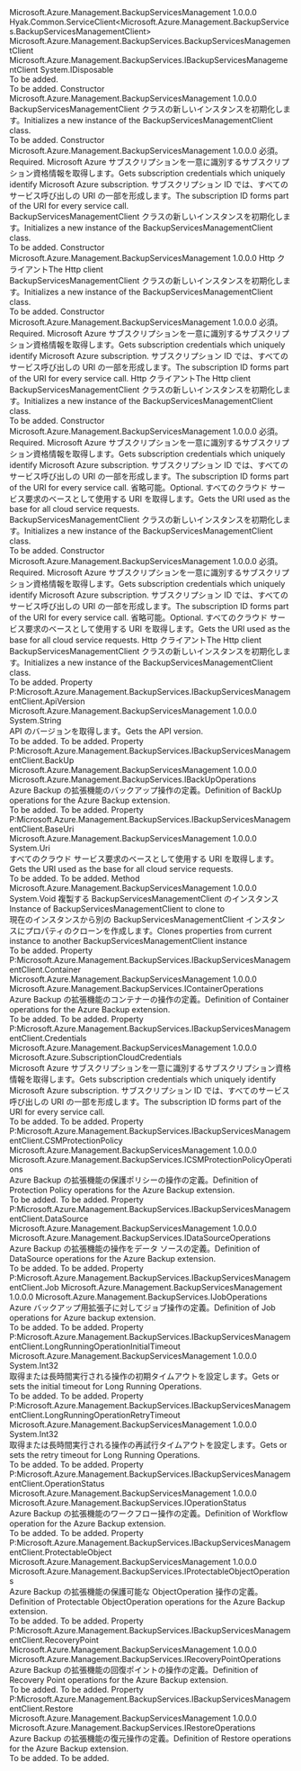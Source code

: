 <Type Name="BackupServicesManagementClient" FullName="Microsoft.Azure.Management.BackupServices.BackupServicesManagementClient">
  <TypeSignature Language="C#" Value="public class BackupServicesManagementClient : Hyak.Common.ServiceClient&lt;Microsoft.Azure.Management.BackupServices.BackupServicesManagementClient&gt;, IDisposable, Microsoft.Azure.Management.BackupServices.IBackupServicesManagementClient" />
  <TypeSignature Language="ILAsm" Value=".class public auto ansi beforefieldinit BackupServicesManagementClient extends Hyak.Common.ServiceClient`1&lt;class Microsoft.Azure.Management.BackupServices.BackupServicesManagementClient&gt; implements class Microsoft.Azure.Management.BackupServices.IBackupServicesManagementClient, class System.IDisposable" />
  <TypeSignature Language="DocId" Value="T:Microsoft.Azure.Management.BackupServices.BackupServicesManagementClient" />
  <TypeSignature Language="VB.NET" Value="Public Class BackupServicesManagementClient&#xA;Inherits ServiceClient(Of BackupServicesManagementClient)&#xA;Implements IBackupServicesManagementClient, IDisposable" />
  <TypeSignature Language="F#" Value="type BackupServicesManagementClient = class&#xA;    inherit ServiceClient&lt;BackupServicesManagementClient&gt;&#xA;    interface IBackupServicesManagementClient&#xA;    interface IDisposable" />
  <AssemblyInfo>
    <AssemblyName>Microsoft.Azure.Management.BackupServicesManagement</AssemblyName>
    <AssemblyVersion>1.0.0.0</AssemblyVersion>
  </AssemblyInfo>
  <Base>
    <BaseTypeName>Hyak.Common.ServiceClient&lt;Microsoft.Azure.Management.BackupServices.BackupServicesManagementClient&gt;</BaseTypeName>
    <BaseTypeArguments>
      <BaseTypeArgument TypeParamName="!0">Microsoft.Azure.Management.BackupServices.BackupServicesManagementClient</BaseTypeArgument>
    </BaseTypeArguments>
  </Base>
  <Interfaces>
    <Interface>
      <InterfaceName>Microsoft.Azure.Management.BackupServices.IBackupServicesManagementClient</InterfaceName>
    </Interface>
    <Interface>
      <InterfaceName>System.IDisposable</InterfaceName>
    </Interface>
  </Interfaces>
  <Docs>
    <summary>To be added.</summary>
    <remarks>To be added.</remarks>
  </Docs>
  <Members>
    <Member MemberName=".ctor">
      <MemberSignature Language="C#" Value="public BackupServicesManagementClient ();" />
      <MemberSignature Language="ILAsm" Value=".method public hidebysig specialname rtspecialname instance void .ctor() cil managed" />
      <MemberSignature Language="DocId" Value="M:Microsoft.Azure.Management.BackupServices.BackupServicesManagementClient.#ctor" />
      <MemberSignature Language="VB.NET" Value="Public Sub New ()" />
      <MemberType>Constructor</MemberType>
      <AssemblyInfo>
        <AssemblyName>Microsoft.Azure.Management.BackupServicesManagement</AssemblyName>
        <AssemblyVersion>1.0.0.0</AssemblyVersion>
      </AssemblyInfo>
      <Parameters />
      <Docs>
        <summary>
            <span data-ttu-id="31be3-101">BackupServicesManagementClient クラスの新しいインスタンスを初期化します。</span><span class="sxs-lookup"><span data-stu-id="31be3-101">Initializes a new instance of the BackupServicesManagementClient class.</span></span>
            </summary>
        <remarks>To be added.</remarks>
      </Docs>
    </Member>
    <Member MemberName=".ctor">
      <MemberSignature Language="C#" Value="public BackupServicesManagementClient (Microsoft.Azure.SubscriptionCloudCredentials credentials);" />
      <MemberSignature Language="ILAsm" Value=".method public hidebysig specialname rtspecialname instance void .ctor(class Microsoft.Azure.SubscriptionCloudCredentials credentials) cil managed" />
      <MemberSignature Language="DocId" Value="M:Microsoft.Azure.Management.BackupServices.BackupServicesManagementClient.#ctor(Microsoft.Azure.SubscriptionCloudCredentials)" />
      <MemberSignature Language="VB.NET" Value="Public Sub New (credentials As SubscriptionCloudCredentials)" />
      <MemberSignature Language="F#" Value="new Microsoft.Azure.Management.BackupServices.BackupServicesManagementClient : Microsoft.Azure.SubscriptionCloudCredentials -&gt; Microsoft.Azure.Management.BackupServices.BackupServicesManagementClient" Usage="new Microsoft.Azure.Management.BackupServices.BackupServicesManagementClient credentials" />
      <MemberType>Constructor</MemberType>
      <AssemblyInfo>
        <AssemblyName>Microsoft.Azure.Management.BackupServicesManagement</AssemblyName>
        <AssemblyVersion>1.0.0.0</AssemblyVersion>
      </AssemblyInfo>
      <Parameters>
        <Parameter Name="credentials" Type="Microsoft.Azure.SubscriptionCloudCredentials" />
      </Parameters>
      <Docs>
        <param name="credentials">
            <span data-ttu-id="31be3-102">必須。</span><span class="sxs-lookup"><span data-stu-id="31be3-102">Required.</span></span> <span data-ttu-id="31be3-103">Microsoft Azure サブスクリプションを一意に識別するサブスクリプション資格情報を取得します。</span><span class="sxs-lookup"><span data-stu-id="31be3-103">Gets subscription credentials which uniquely identify Microsoft Azure subscription.</span></span> <span data-ttu-id="31be3-104">サブスクリプション ID では、すべてのサービス呼び出しの URI の一部を形成します。</span><span class="sxs-lookup"><span data-stu-id="31be3-104">The subscription ID forms part of the URI for every service call.</span></span>
            </param>
        <summary>
            <span data-ttu-id="31be3-105">BackupServicesManagementClient クラスの新しいインスタンスを初期化します。</span><span class="sxs-lookup"><span data-stu-id="31be3-105">Initializes a new instance of the BackupServicesManagementClient class.</span></span>
            </summary>
        <remarks>To be added.</remarks>
      </Docs>
    </Member>
    <Member MemberName=".ctor">
      <MemberSignature Language="C#" Value="public BackupServicesManagementClient (System.Net.Http.HttpClient httpClient);" />
      <MemberSignature Language="ILAsm" Value=".method public hidebysig specialname rtspecialname instance void .ctor(class System.Net.Http.HttpClient httpClient) cil managed" />
      <MemberSignature Language="DocId" Value="M:Microsoft.Azure.Management.BackupServices.BackupServicesManagementClient.#ctor(System.Net.Http.HttpClient)" />
      <MemberSignature Language="F#" Value="new Microsoft.Azure.Management.BackupServices.BackupServicesManagementClient : System.Net.Http.HttpClient -&gt; Microsoft.Azure.Management.BackupServices.BackupServicesManagementClient" Usage="new Microsoft.Azure.Management.BackupServices.BackupServicesManagementClient httpClient" />
      <MemberType>Constructor</MemberType>
      <AssemblyInfo>
        <AssemblyName>Microsoft.Azure.Management.BackupServicesManagement</AssemblyName>
        <AssemblyVersion>1.0.0.0</AssemblyVersion>
      </AssemblyInfo>
      <Parameters>
        <Parameter Name="httpClient" Type="System.Net.Http.HttpClient" />
      </Parameters>
      <Docs>
        <param name="httpClient">
            <span data-ttu-id="31be3-106">Http クライアント</span><span class="sxs-lookup"><span data-stu-id="31be3-106">The Http client</span></span>
            </param>
        <summary>
            <span data-ttu-id="31be3-107">BackupServicesManagementClient クラスの新しいインスタンスを初期化します。</span><span class="sxs-lookup"><span data-stu-id="31be3-107">Initializes a new instance of the BackupServicesManagementClient class.</span></span>
            </summary>
        <remarks>To be added.</remarks>
      </Docs>
    </Member>
    <Member MemberName=".ctor">
      <MemberSignature Language="C#" Value="public BackupServicesManagementClient (Microsoft.Azure.SubscriptionCloudCredentials credentials, System.Net.Http.HttpClient httpClient);" />
      <MemberSignature Language="ILAsm" Value=".method public hidebysig specialname rtspecialname instance void .ctor(class Microsoft.Azure.SubscriptionCloudCredentials credentials, class System.Net.Http.HttpClient httpClient) cil managed" />
      <MemberSignature Language="DocId" Value="M:Microsoft.Azure.Management.BackupServices.BackupServicesManagementClient.#ctor(Microsoft.Azure.SubscriptionCloudCredentials,System.Net.Http.HttpClient)" />
      <MemberSignature Language="F#" Value="new Microsoft.Azure.Management.BackupServices.BackupServicesManagementClient : Microsoft.Azure.SubscriptionCloudCredentials * System.Net.Http.HttpClient -&gt; Microsoft.Azure.Management.BackupServices.BackupServicesManagementClient" Usage="new Microsoft.Azure.Management.BackupServices.BackupServicesManagementClient (credentials, httpClient)" />
      <MemberType>Constructor</MemberType>
      <AssemblyInfo>
        <AssemblyName>Microsoft.Azure.Management.BackupServicesManagement</AssemblyName>
        <AssemblyVersion>1.0.0.0</AssemblyVersion>
      </AssemblyInfo>
      <Parameters>
        <Parameter Name="credentials" Type="Microsoft.Azure.SubscriptionCloudCredentials" />
        <Parameter Name="httpClient" Type="System.Net.Http.HttpClient" />
      </Parameters>
      <Docs>
        <param name="credentials">
            <span data-ttu-id="31be3-108">必須。</span><span class="sxs-lookup"><span data-stu-id="31be3-108">Required.</span></span> <span data-ttu-id="31be3-109">Microsoft Azure サブスクリプションを一意に識別するサブスクリプション資格情報を取得します。</span><span class="sxs-lookup"><span data-stu-id="31be3-109">Gets subscription credentials which uniquely identify Microsoft Azure subscription.</span></span> <span data-ttu-id="31be3-110">サブスクリプション ID では、すべてのサービス呼び出しの URI の一部を形成します。</span><span class="sxs-lookup"><span data-stu-id="31be3-110">The subscription ID forms part of the URI for every service call.</span></span>
            </param>
        <param name="httpClient">
            <span data-ttu-id="31be3-111">Http クライアント</span><span class="sxs-lookup"><span data-stu-id="31be3-111">The Http client</span></span>
            </param>
        <summary>
            <span data-ttu-id="31be3-112">BackupServicesManagementClient クラスの新しいインスタンスを初期化します。</span><span class="sxs-lookup"><span data-stu-id="31be3-112">Initializes a new instance of the BackupServicesManagementClient class.</span></span>
            </summary>
        <remarks>To be added.</remarks>
      </Docs>
    </Member>
    <Member MemberName=".ctor">
      <MemberSignature Language="C#" Value="public BackupServicesManagementClient (Microsoft.Azure.SubscriptionCloudCredentials credentials, Uri baseUri);" />
      <MemberSignature Language="ILAsm" Value=".method public hidebysig specialname rtspecialname instance void .ctor(class Microsoft.Azure.SubscriptionCloudCredentials credentials, class System.Uri baseUri) cil managed" />
      <MemberSignature Language="DocId" Value="M:Microsoft.Azure.Management.BackupServices.BackupServicesManagementClient.#ctor(Microsoft.Azure.SubscriptionCloudCredentials,System.Uri)" />
      <MemberSignature Language="VB.NET" Value="Public Sub New (credentials As SubscriptionCloudCredentials, baseUri As Uri)" />
      <MemberSignature Language="F#" Value="new Microsoft.Azure.Management.BackupServices.BackupServicesManagementClient : Microsoft.Azure.SubscriptionCloudCredentials * Uri -&gt; Microsoft.Azure.Management.BackupServices.BackupServicesManagementClient" Usage="new Microsoft.Azure.Management.BackupServices.BackupServicesManagementClient (credentials, baseUri)" />
      <MemberType>Constructor</MemberType>
      <AssemblyInfo>
        <AssemblyName>Microsoft.Azure.Management.BackupServicesManagement</AssemblyName>
        <AssemblyVersion>1.0.0.0</AssemblyVersion>
      </AssemblyInfo>
      <Parameters>
        <Parameter Name="credentials" Type="Microsoft.Azure.SubscriptionCloudCredentials" />
        <Parameter Name="baseUri" Type="System.Uri" />
      </Parameters>
      <Docs>
        <param name="credentials">
            <span data-ttu-id="31be3-113">必須。</span><span class="sxs-lookup"><span data-stu-id="31be3-113">Required.</span></span> <span data-ttu-id="31be3-114">Microsoft Azure サブスクリプションを一意に識別するサブスクリプション資格情報を取得します。</span><span class="sxs-lookup"><span data-stu-id="31be3-114">Gets subscription credentials which uniquely identify Microsoft Azure subscription.</span></span> <span data-ttu-id="31be3-115">サブスクリプション ID では、すべてのサービス呼び出しの URI の一部を形成します。</span><span class="sxs-lookup"><span data-stu-id="31be3-115">The subscription ID forms part of the URI for every service call.</span></span>
            </param>
        <param name="baseUri">
            <span data-ttu-id="31be3-116">省略可能。</span><span class="sxs-lookup"><span data-stu-id="31be3-116">Optional.</span></span> <span data-ttu-id="31be3-117">すべてのクラウド サービス要求のベースとして使用する URI を取得します。</span><span class="sxs-lookup"><span data-stu-id="31be3-117">Gets the URI used as the base for all cloud service requests.</span></span>
            </param>
        <summary>
            <span data-ttu-id="31be3-118">BackupServicesManagementClient クラスの新しいインスタンスを初期化します。</span><span class="sxs-lookup"><span data-stu-id="31be3-118">Initializes a new instance of the BackupServicesManagementClient class.</span></span>
            </summary>
        <remarks>To be added.</remarks>
      </Docs>
    </Member>
    <Member MemberName=".ctor">
      <MemberSignature Language="C#" Value="public BackupServicesManagementClient (Microsoft.Azure.SubscriptionCloudCredentials credentials, Uri baseUri, System.Net.Http.HttpClient httpClient);" />
      <MemberSignature Language="ILAsm" Value=".method public hidebysig specialname rtspecialname instance void .ctor(class Microsoft.Azure.SubscriptionCloudCredentials credentials, class System.Uri baseUri, class System.Net.Http.HttpClient httpClient) cil managed" />
      <MemberSignature Language="DocId" Value="M:Microsoft.Azure.Management.BackupServices.BackupServicesManagementClient.#ctor(Microsoft.Azure.SubscriptionCloudCredentials,System.Uri,System.Net.Http.HttpClient)" />
      <MemberSignature Language="F#" Value="new Microsoft.Azure.Management.BackupServices.BackupServicesManagementClient : Microsoft.Azure.SubscriptionCloudCredentials * Uri * System.Net.Http.HttpClient -&gt; Microsoft.Azure.Management.BackupServices.BackupServicesManagementClient" Usage="new Microsoft.Azure.Management.BackupServices.BackupServicesManagementClient (credentials, baseUri, httpClient)" />
      <MemberType>Constructor</MemberType>
      <AssemblyInfo>
        <AssemblyName>Microsoft.Azure.Management.BackupServicesManagement</AssemblyName>
        <AssemblyVersion>1.0.0.0</AssemblyVersion>
      </AssemblyInfo>
      <Parameters>
        <Parameter Name="credentials" Type="Microsoft.Azure.SubscriptionCloudCredentials" />
        <Parameter Name="baseUri" Type="System.Uri" />
        <Parameter Name="httpClient" Type="System.Net.Http.HttpClient" />
      </Parameters>
      <Docs>
        <param name="credentials">
            <span data-ttu-id="31be3-119">必須。</span><span class="sxs-lookup"><span data-stu-id="31be3-119">Required.</span></span> <span data-ttu-id="31be3-120">Microsoft Azure サブスクリプションを一意に識別するサブスクリプション資格情報を取得します。</span><span class="sxs-lookup"><span data-stu-id="31be3-120">Gets subscription credentials which uniquely identify Microsoft Azure subscription.</span></span> <span data-ttu-id="31be3-121">サブスクリプション ID では、すべてのサービス呼び出しの URI の一部を形成します。</span><span class="sxs-lookup"><span data-stu-id="31be3-121">The subscription ID forms part of the URI for every service call.</span></span>
            </param>
        <param name="baseUri">
            <span data-ttu-id="31be3-122">省略可能。</span><span class="sxs-lookup"><span data-stu-id="31be3-122">Optional.</span></span> <span data-ttu-id="31be3-123">すべてのクラウド サービス要求のベースとして使用する URI を取得します。</span><span class="sxs-lookup"><span data-stu-id="31be3-123">Gets the URI used as the base for all cloud service requests.</span></span>
            </param>
        <param name="httpClient">
            <span data-ttu-id="31be3-124">Http クライアント</span><span class="sxs-lookup"><span data-stu-id="31be3-124">The Http client</span></span>
            </param>
        <summary>
            <span data-ttu-id="31be3-125">BackupServicesManagementClient クラスの新しいインスタンスを初期化します。</span><span class="sxs-lookup"><span data-stu-id="31be3-125">Initializes a new instance of the BackupServicesManagementClient class.</span></span>
            </summary>
        <remarks>To be added.</remarks>
      </Docs>
    </Member>
    <Member MemberName="ApiVersion">
      <MemberSignature Language="C#" Value="public string ApiVersion { get; }" />
      <MemberSignature Language="ILAsm" Value=".property instance string ApiVersion" />
      <MemberSignature Language="DocId" Value="P:Microsoft.Azure.Management.BackupServices.BackupServicesManagementClient.ApiVersion" />
      <MemberSignature Language="VB.NET" Value="Public ReadOnly Property ApiVersion As String" />
      <MemberSignature Language="F#" Value="member this.ApiVersion : string" Usage="Microsoft.Azure.Management.BackupServices.BackupServicesManagementClient.ApiVersion" />
      <MemberType>Property</MemberType>
      <Implements>
        <InterfaceMember>P:Microsoft.Azure.Management.BackupServices.IBackupServicesManagementClient.ApiVersion</InterfaceMember>
      </Implements>
      <AssemblyInfo>
        <AssemblyName>Microsoft.Azure.Management.BackupServicesManagement</AssemblyName>
        <AssemblyVersion>1.0.0.0</AssemblyVersion>
      </AssemblyInfo>
      <ReturnValue>
        <ReturnType>System.String</ReturnType>
      </ReturnValue>
      <Docs>
        <summary>
            <span data-ttu-id="31be3-126">API のバージョンを取得します。</span><span class="sxs-lookup"><span data-stu-id="31be3-126">Gets the API version.</span></span>
            </summary>
        <value>To be added.</value>
        <remarks>To be added.</remarks>
      </Docs>
    </Member>
    <Member MemberName="BackUp">
      <MemberSignature Language="C#" Value="public virtual Microsoft.Azure.Management.BackupServices.IBackUpOperations BackUp { get; }" />
      <MemberSignature Language="ILAsm" Value=".property instance class Microsoft.Azure.Management.BackupServices.IBackUpOperations BackUp" />
      <MemberSignature Language="DocId" Value="P:Microsoft.Azure.Management.BackupServices.BackupServicesManagementClient.BackUp" />
      <MemberSignature Language="VB.NET" Value="Public Overridable ReadOnly Property BackUp As IBackUpOperations" />
      <MemberSignature Language="F#" Value="member this.BackUp : Microsoft.Azure.Management.BackupServices.IBackUpOperations" Usage="Microsoft.Azure.Management.BackupServices.BackupServicesManagementClient.BackUp" />
      <MemberType>Property</MemberType>
      <Implements>
        <InterfaceMember>P:Microsoft.Azure.Management.BackupServices.IBackupServicesManagementClient.BackUp</InterfaceMember>
      </Implements>
      <AssemblyInfo>
        <AssemblyName>Microsoft.Azure.Management.BackupServicesManagement</AssemblyName>
        <AssemblyVersion>1.0.0.0</AssemblyVersion>
      </AssemblyInfo>
      <ReturnValue>
        <ReturnType>Microsoft.Azure.Management.BackupServices.IBackUpOperations</ReturnType>
      </ReturnValue>
      <Docs>
        <summary>
            <span data-ttu-id="31be3-127">Azure Backup の拡張機能のバックアップ操作の定義。</span><span class="sxs-lookup"><span data-stu-id="31be3-127">Definition of BackUp operations for the Azure Backup extension.</span></span>
            </summary>
        <value>To be added.</value>
        <remarks>To be added.</remarks>
      </Docs>
    </Member>
    <Member MemberName="BaseUri">
      <MemberSignature Language="C#" Value="public Uri BaseUri { get; }" />
      <MemberSignature Language="ILAsm" Value=".property instance class System.Uri BaseUri" />
      <MemberSignature Language="DocId" Value="P:Microsoft.Azure.Management.BackupServices.BackupServicesManagementClient.BaseUri" />
      <MemberSignature Language="VB.NET" Value="Public ReadOnly Property BaseUri As Uri" />
      <MemberSignature Language="F#" Value="member this.BaseUri : Uri" Usage="Microsoft.Azure.Management.BackupServices.BackupServicesManagementClient.BaseUri" />
      <MemberType>Property</MemberType>
      <Implements>
        <InterfaceMember>P:Microsoft.Azure.Management.BackupServices.IBackupServicesManagementClient.BaseUri</InterfaceMember>
      </Implements>
      <AssemblyInfo>
        <AssemblyName>Microsoft.Azure.Management.BackupServicesManagement</AssemblyName>
        <AssemblyVersion>1.0.0.0</AssemblyVersion>
      </AssemblyInfo>
      <ReturnValue>
        <ReturnType>System.Uri</ReturnType>
      </ReturnValue>
      <Docs>
        <summary>
            <span data-ttu-id="31be3-128">すべてのクラウド サービス要求のベースとして使用する URI を取得します。</span><span class="sxs-lookup"><span data-stu-id="31be3-128">Gets the URI used as the base for all cloud service requests.</span></span>
            </summary>
        <value>To be added.</value>
        <remarks>To be added.</remarks>
      </Docs>
    </Member>
    <Member MemberName="Clone">
      <MemberSignature Language="C#" Value="protected override void Clone (Hyak.Common.ServiceClient&lt;Microsoft.Azure.Management.BackupServices.BackupServicesManagementClient&gt; client);" />
      <MemberSignature Language="ILAsm" Value=".method familyhidebysig virtual instance void Clone(class Hyak.Common.ServiceClient`1&lt;class Microsoft.Azure.Management.BackupServices.BackupServicesManagementClient&gt; client) cil managed" />
      <MemberSignature Language="DocId" Value="M:Microsoft.Azure.Management.BackupServices.BackupServicesManagementClient.Clone(Hyak.Common.ServiceClient{Microsoft.Azure.Management.BackupServices.BackupServicesManagementClient})" />
      <MemberSignature Language="VB.NET" Value="Protected Overrides Sub Clone (client As ServiceClient(Of BackupServicesManagementClient))" />
      <MemberSignature Language="F#" Value="override this.Clone : Hyak.Common.ServiceClient&lt;Microsoft.Azure.Management.BackupServices.BackupServicesManagementClient&gt; -&gt; unit" Usage="backupServicesManagementClient.Clone client" />
      <MemberType>Method</MemberType>
      <AssemblyInfo>
        <AssemblyName>Microsoft.Azure.Management.BackupServicesManagement</AssemblyName>
        <AssemblyVersion>1.0.0.0</AssemblyVersion>
      </AssemblyInfo>
      <ReturnValue>
        <ReturnType>System.Void</ReturnType>
      </ReturnValue>
      <Parameters>
        <Parameter Name="client" Type="Hyak.Common.ServiceClient&lt;Microsoft.Azure.Management.BackupServices.BackupServicesManagementClient&gt;" />
      </Parameters>
      <Docs>
        <param name="client">
            <span data-ttu-id="31be3-129">複製する BackupServicesManagementClient のインスタンス</span><span class="sxs-lookup"><span data-stu-id="31be3-129">Instance of BackupServicesManagementClient to clone to</span></span>
            </param>
        <summary>
            <span data-ttu-id="31be3-130">現在のインスタンスから別の BackupServicesManagementClient インスタンスにプロパティのクローンを作成します。</span><span class="sxs-lookup"><span data-stu-id="31be3-130">Clones properties from current instance to another BackupServicesManagementClient instance</span></span>
            </summary>
        <remarks>To be added.</remarks>
      </Docs>
    </Member>
    <Member MemberName="Container">
      <MemberSignature Language="C#" Value="public virtual Microsoft.Azure.Management.BackupServices.IContainerOperations Container { get; }" />
      <MemberSignature Language="ILAsm" Value=".property instance class Microsoft.Azure.Management.BackupServices.IContainerOperations Container" />
      <MemberSignature Language="DocId" Value="P:Microsoft.Azure.Management.BackupServices.BackupServicesManagementClient.Container" />
      <MemberSignature Language="VB.NET" Value="Public Overridable ReadOnly Property Container As IContainerOperations" />
      <MemberSignature Language="F#" Value="member this.Container : Microsoft.Azure.Management.BackupServices.IContainerOperations" Usage="Microsoft.Azure.Management.BackupServices.BackupServicesManagementClient.Container" />
      <MemberType>Property</MemberType>
      <Implements>
        <InterfaceMember>P:Microsoft.Azure.Management.BackupServices.IBackupServicesManagementClient.Container</InterfaceMember>
      </Implements>
      <AssemblyInfo>
        <AssemblyName>Microsoft.Azure.Management.BackupServicesManagement</AssemblyName>
        <AssemblyVersion>1.0.0.0</AssemblyVersion>
      </AssemblyInfo>
      <ReturnValue>
        <ReturnType>Microsoft.Azure.Management.BackupServices.IContainerOperations</ReturnType>
      </ReturnValue>
      <Docs>
        <summary>
            <span data-ttu-id="31be3-131">Azure Backup の拡張機能のコンテナーの操作の定義。</span><span class="sxs-lookup"><span data-stu-id="31be3-131">Definition of Container operations for the Azure Backup extension.</span></span>
            </summary>
        <value>To be added.</value>
        <remarks>To be added.</remarks>
      </Docs>
    </Member>
    <Member MemberName="Credentials">
      <MemberSignature Language="C#" Value="public Microsoft.Azure.SubscriptionCloudCredentials Credentials { get; }" />
      <MemberSignature Language="ILAsm" Value=".property instance class Microsoft.Azure.SubscriptionCloudCredentials Credentials" />
      <MemberSignature Language="DocId" Value="P:Microsoft.Azure.Management.BackupServices.BackupServicesManagementClient.Credentials" />
      <MemberSignature Language="VB.NET" Value="Public ReadOnly Property Credentials As SubscriptionCloudCredentials" />
      <MemberSignature Language="F#" Value="member this.Credentials : Microsoft.Azure.SubscriptionCloudCredentials" Usage="Microsoft.Azure.Management.BackupServices.BackupServicesManagementClient.Credentials" />
      <MemberType>Property</MemberType>
      <Implements>
        <InterfaceMember>P:Microsoft.Azure.Management.BackupServices.IBackupServicesManagementClient.Credentials</InterfaceMember>
      </Implements>
      <AssemblyInfo>
        <AssemblyName>Microsoft.Azure.Management.BackupServicesManagement</AssemblyName>
        <AssemblyVersion>1.0.0.0</AssemblyVersion>
      </AssemblyInfo>
      <ReturnValue>
        <ReturnType>Microsoft.Azure.SubscriptionCloudCredentials</ReturnType>
      </ReturnValue>
      <Docs>
        <summary>
            <span data-ttu-id="31be3-132">Microsoft Azure サブスクリプションを一意に識別するサブスクリプション資格情報を取得します。</span><span class="sxs-lookup"><span data-stu-id="31be3-132">Gets subscription credentials which uniquely identify Microsoft Azure subscription.</span></span> <span data-ttu-id="31be3-133">サブスクリプション ID では、すべてのサービス呼び出しの URI の一部を形成します。</span><span class="sxs-lookup"><span data-stu-id="31be3-133">The subscription ID forms part of the URI for every service call.</span></span>
            </summary>
        <value>To be added.</value>
        <remarks>To be added.</remarks>
      </Docs>
    </Member>
    <Member MemberName="CSMProtectionPolicy">
      <MemberSignature Language="C#" Value="public virtual Microsoft.Azure.Management.BackupServices.ICSMProtectionPolicyOperations CSMProtectionPolicy { get; }" />
      <MemberSignature Language="ILAsm" Value=".property instance class Microsoft.Azure.Management.BackupServices.ICSMProtectionPolicyOperations CSMProtectionPolicy" />
      <MemberSignature Language="DocId" Value="P:Microsoft.Azure.Management.BackupServices.BackupServicesManagementClient.CSMProtectionPolicy" />
      <MemberSignature Language="VB.NET" Value="Public Overridable ReadOnly Property CSMProtectionPolicy As ICSMProtectionPolicyOperations" />
      <MemberSignature Language="F#" Value="member this.CSMProtectionPolicy : Microsoft.Azure.Management.BackupServices.ICSMProtectionPolicyOperations" Usage="Microsoft.Azure.Management.BackupServices.BackupServicesManagementClient.CSMProtectionPolicy" />
      <MemberType>Property</MemberType>
      <Implements>
        <InterfaceMember>P:Microsoft.Azure.Management.BackupServices.IBackupServicesManagementClient.CSMProtectionPolicy</InterfaceMember>
      </Implements>
      <AssemblyInfo>
        <AssemblyName>Microsoft.Azure.Management.BackupServicesManagement</AssemblyName>
        <AssemblyVersion>1.0.0.0</AssemblyVersion>
      </AssemblyInfo>
      <ReturnValue>
        <ReturnType>Microsoft.Azure.Management.BackupServices.ICSMProtectionPolicyOperations</ReturnType>
      </ReturnValue>
      <Docs>
        <summary>
            <span data-ttu-id="31be3-134">Azure Backup の拡張機能の保護ポリシーの操作の定義。</span><span class="sxs-lookup"><span data-stu-id="31be3-134">Definition of Protection Policy operations for the Azure Backup extension.</span></span>
            </summary>
        <value>To be added.</value>
        <remarks>To be added.</remarks>
      </Docs>
    </Member>
    <Member MemberName="DataSource">
      <MemberSignature Language="C#" Value="public virtual Microsoft.Azure.Management.BackupServices.IDataSourceOperations DataSource { get; }" />
      <MemberSignature Language="ILAsm" Value=".property instance class Microsoft.Azure.Management.BackupServices.IDataSourceOperations DataSource" />
      <MemberSignature Language="DocId" Value="P:Microsoft.Azure.Management.BackupServices.BackupServicesManagementClient.DataSource" />
      <MemberSignature Language="VB.NET" Value="Public Overridable ReadOnly Property DataSource As IDataSourceOperations" />
      <MemberSignature Language="F#" Value="member this.DataSource : Microsoft.Azure.Management.BackupServices.IDataSourceOperations" Usage="Microsoft.Azure.Management.BackupServices.BackupServicesManagementClient.DataSource" />
      <MemberType>Property</MemberType>
      <Implements>
        <InterfaceMember>P:Microsoft.Azure.Management.BackupServices.IBackupServicesManagementClient.DataSource</InterfaceMember>
      </Implements>
      <AssemblyInfo>
        <AssemblyName>Microsoft.Azure.Management.BackupServicesManagement</AssemblyName>
        <AssemblyVersion>1.0.0.0</AssemblyVersion>
      </AssemblyInfo>
      <ReturnValue>
        <ReturnType>Microsoft.Azure.Management.BackupServices.IDataSourceOperations</ReturnType>
      </ReturnValue>
      <Docs>
        <summary>
            <span data-ttu-id="31be3-135">Azure Backup の拡張機能の操作をデータ ソースの定義。</span><span class="sxs-lookup"><span data-stu-id="31be3-135">Definition of DataSource operations for the Azure Backup extension.</span></span>
            </summary>
        <value>To be added.</value>
        <remarks>To be added.</remarks>
      </Docs>
    </Member>
    <Member MemberName="Job">
      <MemberSignature Language="C#" Value="public virtual Microsoft.Azure.Management.BackupServices.IJobOperations Job { get; }" />
      <MemberSignature Language="ILAsm" Value=".property instance class Microsoft.Azure.Management.BackupServices.IJobOperations Job" />
      <MemberSignature Language="DocId" Value="P:Microsoft.Azure.Management.BackupServices.BackupServicesManagementClient.Job" />
      <MemberSignature Language="VB.NET" Value="Public Overridable ReadOnly Property Job As IJobOperations" />
      <MemberSignature Language="F#" Value="member this.Job : Microsoft.Azure.Management.BackupServices.IJobOperations" Usage="Microsoft.Azure.Management.BackupServices.BackupServicesManagementClient.Job" />
      <MemberType>Property</MemberType>
      <Implements>
        <InterfaceMember>P:Microsoft.Azure.Management.BackupServices.IBackupServicesManagementClient.Job</InterfaceMember>
      </Implements>
      <AssemblyInfo>
        <AssemblyName>Microsoft.Azure.Management.BackupServicesManagement</AssemblyName>
        <AssemblyVersion>1.0.0.0</AssemblyVersion>
      </AssemblyInfo>
      <ReturnValue>
        <ReturnType>Microsoft.Azure.Management.BackupServices.IJobOperations</ReturnType>
      </ReturnValue>
      <Docs>
        <summary>
            <span data-ttu-id="31be3-136">Azure バックアップ用拡張子に対してジョブ操作の定義。</span><span class="sxs-lookup"><span data-stu-id="31be3-136">Definition of Job operations for Azure backup extension.</span></span>
            </summary>
        <value>To be added.</value>
        <remarks>To be added.</remarks>
      </Docs>
    </Member>
    <Member MemberName="LongRunningOperationInitialTimeout">
      <MemberSignature Language="C#" Value="public int LongRunningOperationInitialTimeout { get; set; }" />
      <MemberSignature Language="ILAsm" Value=".property instance int32 LongRunningOperationInitialTimeout" />
      <MemberSignature Language="DocId" Value="P:Microsoft.Azure.Management.BackupServices.BackupServicesManagementClient.LongRunningOperationInitialTimeout" />
      <MemberSignature Language="VB.NET" Value="Public Property LongRunningOperationInitialTimeout As Integer" />
      <MemberSignature Language="F#" Value="member this.LongRunningOperationInitialTimeout : int with get, set" Usage="Microsoft.Azure.Management.BackupServices.BackupServicesManagementClient.LongRunningOperationInitialTimeout" />
      <MemberType>Property</MemberType>
      <Implements>
        <InterfaceMember>P:Microsoft.Azure.Management.BackupServices.IBackupServicesManagementClient.LongRunningOperationInitialTimeout</InterfaceMember>
      </Implements>
      <AssemblyInfo>
        <AssemblyName>Microsoft.Azure.Management.BackupServicesManagement</AssemblyName>
        <AssemblyVersion>1.0.0.0</AssemblyVersion>
      </AssemblyInfo>
      <ReturnValue>
        <ReturnType>System.Int32</ReturnType>
      </ReturnValue>
      <Docs>
        <summary>
            <span data-ttu-id="31be3-137">取得または長時間実行される操作の初期タイムアウトを設定します。</span><span class="sxs-lookup"><span data-stu-id="31be3-137">Gets or sets the initial timeout for Long Running Operations.</span></span>
            </summary>
        <value>To be added.</value>
        <remarks>To be added.</remarks>
      </Docs>
    </Member>
    <Member MemberName="LongRunningOperationRetryTimeout">
      <MemberSignature Language="C#" Value="public int LongRunningOperationRetryTimeout { get; set; }" />
      <MemberSignature Language="ILAsm" Value=".property instance int32 LongRunningOperationRetryTimeout" />
      <MemberSignature Language="DocId" Value="P:Microsoft.Azure.Management.BackupServices.BackupServicesManagementClient.LongRunningOperationRetryTimeout" />
      <MemberSignature Language="VB.NET" Value="Public Property LongRunningOperationRetryTimeout As Integer" />
      <MemberSignature Language="F#" Value="member this.LongRunningOperationRetryTimeout : int with get, set" Usage="Microsoft.Azure.Management.BackupServices.BackupServicesManagementClient.LongRunningOperationRetryTimeout" />
      <MemberType>Property</MemberType>
      <Implements>
        <InterfaceMember>P:Microsoft.Azure.Management.BackupServices.IBackupServicesManagementClient.LongRunningOperationRetryTimeout</InterfaceMember>
      </Implements>
      <AssemblyInfo>
        <AssemblyName>Microsoft.Azure.Management.BackupServicesManagement</AssemblyName>
        <AssemblyVersion>1.0.0.0</AssemblyVersion>
      </AssemblyInfo>
      <ReturnValue>
        <ReturnType>System.Int32</ReturnType>
      </ReturnValue>
      <Docs>
        <summary>
            <span data-ttu-id="31be3-138">取得または長時間実行される操作の再試行タイムアウトを設定します。</span><span class="sxs-lookup"><span data-stu-id="31be3-138">Gets or sets the retry timeout for Long Running Operations.</span></span>
            </summary>
        <value>To be added.</value>
        <remarks>To be added.</remarks>
      </Docs>
    </Member>
    <Member MemberName="OperationStatus">
      <MemberSignature Language="C#" Value="public virtual Microsoft.Azure.Management.BackupServices.IOperationStatus OperationStatus { get; }" />
      <MemberSignature Language="ILAsm" Value=".property instance class Microsoft.Azure.Management.BackupServices.IOperationStatus OperationStatus" />
      <MemberSignature Language="DocId" Value="P:Microsoft.Azure.Management.BackupServices.BackupServicesManagementClient.OperationStatus" />
      <MemberSignature Language="VB.NET" Value="Public Overridable ReadOnly Property OperationStatus As IOperationStatus" />
      <MemberSignature Language="F#" Value="member this.OperationStatus : Microsoft.Azure.Management.BackupServices.IOperationStatus" Usage="Microsoft.Azure.Management.BackupServices.BackupServicesManagementClient.OperationStatus" />
      <MemberType>Property</MemberType>
      <Implements>
        <InterfaceMember>P:Microsoft.Azure.Management.BackupServices.IBackupServicesManagementClient.OperationStatus</InterfaceMember>
      </Implements>
      <AssemblyInfo>
        <AssemblyName>Microsoft.Azure.Management.BackupServicesManagement</AssemblyName>
        <AssemblyVersion>1.0.0.0</AssemblyVersion>
      </AssemblyInfo>
      <ReturnValue>
        <ReturnType>Microsoft.Azure.Management.BackupServices.IOperationStatus</ReturnType>
      </ReturnValue>
      <Docs>
        <summary>
            <span data-ttu-id="31be3-139">Azure Backup の拡張機能のワークフロー操作の定義。</span><span class="sxs-lookup"><span data-stu-id="31be3-139">Definition of Workflow operation for the Azure Backup extension.</span></span>
            </summary>
        <value>To be added.</value>
        <remarks>To be added.</remarks>
      </Docs>
    </Member>
    <Member MemberName="ProtectableObject">
      <MemberSignature Language="C#" Value="public virtual Microsoft.Azure.Management.BackupServices.IProtectableObjectOperations ProtectableObject { get; }" />
      <MemberSignature Language="ILAsm" Value=".property instance class Microsoft.Azure.Management.BackupServices.IProtectableObjectOperations ProtectableObject" />
      <MemberSignature Language="DocId" Value="P:Microsoft.Azure.Management.BackupServices.BackupServicesManagementClient.ProtectableObject" />
      <MemberSignature Language="VB.NET" Value="Public Overridable ReadOnly Property ProtectableObject As IProtectableObjectOperations" />
      <MemberSignature Language="F#" Value="member this.ProtectableObject : Microsoft.Azure.Management.BackupServices.IProtectableObjectOperations" Usage="Microsoft.Azure.Management.BackupServices.BackupServicesManagementClient.ProtectableObject" />
      <MemberType>Property</MemberType>
      <Implements>
        <InterfaceMember>P:Microsoft.Azure.Management.BackupServices.IBackupServicesManagementClient.ProtectableObject</InterfaceMember>
      </Implements>
      <AssemblyInfo>
        <AssemblyName>Microsoft.Azure.Management.BackupServicesManagement</AssemblyName>
        <AssemblyVersion>1.0.0.0</AssemblyVersion>
      </AssemblyInfo>
      <ReturnValue>
        <ReturnType>Microsoft.Azure.Management.BackupServices.IProtectableObjectOperations</ReturnType>
      </ReturnValue>
      <Docs>
        <summary>
            <span data-ttu-id="31be3-140">Azure Backup の拡張機能の保護可能な ObjectOperation 操作の定義。</span><span class="sxs-lookup"><span data-stu-id="31be3-140">Definition of Protectable ObjectOperation operations for the Azure Backup extension.</span></span>
            </summary>
        <value>To be added.</value>
        <remarks>To be added.</remarks>
      </Docs>
    </Member>
    <Member MemberName="RecoveryPoint">
      <MemberSignature Language="C#" Value="public virtual Microsoft.Azure.Management.BackupServices.IRecoveryPointOperations RecoveryPoint { get; }" />
      <MemberSignature Language="ILAsm" Value=".property instance class Microsoft.Azure.Management.BackupServices.IRecoveryPointOperations RecoveryPoint" />
      <MemberSignature Language="DocId" Value="P:Microsoft.Azure.Management.BackupServices.BackupServicesManagementClient.RecoveryPoint" />
      <MemberSignature Language="VB.NET" Value="Public Overridable ReadOnly Property RecoveryPoint As IRecoveryPointOperations" />
      <MemberSignature Language="F#" Value="member this.RecoveryPoint : Microsoft.Azure.Management.BackupServices.IRecoveryPointOperations" Usage="Microsoft.Azure.Management.BackupServices.BackupServicesManagementClient.RecoveryPoint" />
      <MemberType>Property</MemberType>
      <Implements>
        <InterfaceMember>P:Microsoft.Azure.Management.BackupServices.IBackupServicesManagementClient.RecoveryPoint</InterfaceMember>
      </Implements>
      <AssemblyInfo>
        <AssemblyName>Microsoft.Azure.Management.BackupServicesManagement</AssemblyName>
        <AssemblyVersion>1.0.0.0</AssemblyVersion>
      </AssemblyInfo>
      <ReturnValue>
        <ReturnType>Microsoft.Azure.Management.BackupServices.IRecoveryPointOperations</ReturnType>
      </ReturnValue>
      <Docs>
        <summary>
            <span data-ttu-id="31be3-141">Azure Backup の拡張機能の回復ポイントの操作の定義。</span><span class="sxs-lookup"><span data-stu-id="31be3-141">Definition of Recovery Point operations for the Azure Backup extension.</span></span>
            </summary>
        <value>To be added.</value>
        <remarks>To be added.</remarks>
      </Docs>
    </Member>
    <Member MemberName="Restore">
      <MemberSignature Language="C#" Value="public virtual Microsoft.Azure.Management.BackupServices.IRestoreOperations Restore { get; }" />
      <MemberSignature Language="ILAsm" Value=".property instance class Microsoft.Azure.Management.BackupServices.IRestoreOperations Restore" />
      <MemberSignature Language="DocId" Value="P:Microsoft.Azure.Management.BackupServices.BackupServicesManagementClient.Restore" />
      <MemberSignature Language="VB.NET" Value="Public Overridable ReadOnly Property Restore As IRestoreOperations" />
      <MemberSignature Language="F#" Value="member this.Restore : Microsoft.Azure.Management.BackupServices.IRestoreOperations" Usage="Microsoft.Azure.Management.BackupServices.BackupServicesManagementClient.Restore" />
      <MemberType>Property</MemberType>
      <Implements>
        <InterfaceMember>P:Microsoft.Azure.Management.BackupServices.IBackupServicesManagementClient.Restore</InterfaceMember>
      </Implements>
      <AssemblyInfo>
        <AssemblyName>Microsoft.Azure.Management.BackupServicesManagement</AssemblyName>
        <AssemblyVersion>1.0.0.0</AssemblyVersion>
      </AssemblyInfo>
      <ReturnValue>
        <ReturnType>Microsoft.Azure.Management.BackupServices.IRestoreOperations</ReturnType>
      </ReturnValue>
      <Docs>
        <summary>
            <span data-ttu-id="31be3-142">Azure Backup の拡張機能の復元操作の定義。</span><span class="sxs-lookup"><span data-stu-id="31be3-142">Definition of Restore operations for the Azure Backup extension.</span></span>
            </summary>
        <value>To be added.</value>
        <remarks>To be added.</remarks>
      </Docs>
    </Member>
  </Members>
</Type>